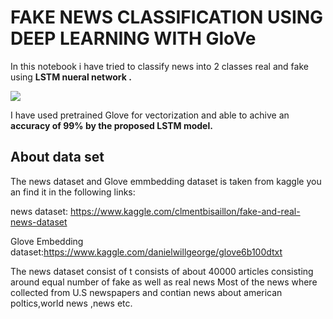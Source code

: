# FAKE NEWS CLASSIFICATION USING DEEP LEARNING WITH GloVe


In this notebook i have tried to classify news into 2 classes real and fake using **LSTM nueral network .**

![](https://cdn.factcheck.org/UploadedFiles/fakenews.jpg)


I have used pretrained Glove for vectorization and able to achive an **accuracy of 99% by the proposed LSTM model.**

## About data set
The news dataset and Glove emmbedding dataset is taken from kaggle you an find it in the following links:

news dataset: https://www.kaggle.com/clmentbisaillon/fake-and-real-news-dataset

Glove Embedding dataset:https://www.kaggle.com/danielwillgeorge/glove6b100dtxt

The news dataset consist of t consists of about 40000 articles consisting around equal number of fake as well as real news Most of the news where collected from U.S newspapers and contian news about american poltics,world news ,news etc.
